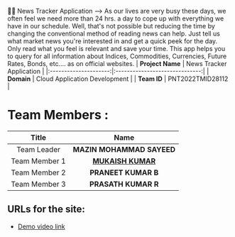 👨‍💻 News Tracker Application
--> As our lives are very busy these days, we often feel we need more than 24 hrs. a day to cope up with everything we have in our schedule. Well, that's not possible but reducing the time by changing the conventional method of reading news can help. Just tell us what market news you're interested in and get a quick peek for the day. Only read what you feel is relevant and save your time. This app helps you to query for all information about Indices, Commodities, Currencies, Future Rates, Bonds, etc.… as on official websites.
|      **Project Name**     | News Tracker Application |
|:---------------------:|:------------------------------:|
|         **Domain**        |  Cloud Application Development |
|        **Team ID**        |  PNT2022TMID28112 |

# Team Members :
|   **Title**   |      **Name**     |
|:-----------:|:-----------------:|
| Team Leader   |    **MAZIN MOHAMMAD SAYEED**   |
| Team Member 1 |   [**MUKAISH KUMAR**](https://github.com/mukaish-kumar)  | 
| Team Member 2 |  **PRANEET KUMAR B**  |
| Team Member 3 | **PRASATH KUMAR R** |

## URLs for the site:
- [Demo video link](https://youtu.be/lPEWs2woQaE)
